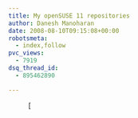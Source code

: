 ```yaml
---
title: My openSUSE 11 repositories
author: Danesh Manoharan
date: 2008-08-10T09:15:08+00:00
robotsmeta:
  - index,follow
pvc_views:
  - 7919
dsq_thread_id:
  - 895462890

---
```

<figure id="attachment_775" aria-describedby="caption-attachment-775" style="width: 500px" class="wp-caption alignnone">[<img loading="lazy" class="size-medium wp-image-775" title="opensuse11-repository" src="/wp-content/uploads/2008/08/opensuse11-repository-500x312.png)

These are the repositories I typically use with my openSUSE installs. Might come in handy for you

 [1]: /wp-content/uploads/2008/08/opensuse11-repository.png)